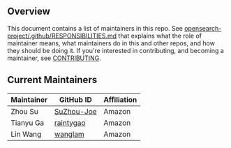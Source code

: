 ## Overview

This document contains a list of maintainers in this repo. See [opensearch-project/.github/RESPONSIBILITIES.md](https://github.com/opensearch-project/.github/blob/main/RESPONSIBILITIES.md#maintainer-responsibilities) that explains what the role of maintainer means, what maintainers do in this and other repos, and how they should be doing it. If you're interested in contributing, and becoming a maintainer, see [CONTRIBUTING](CONTRIBUTING.md).

## Current Maintainers

| Maintainer              | GitHub ID                                       | Affiliation |
| ----------------------- | ----------------------------------------------- | ----------- |
| Zhou Su                 | [SuZhou-Joe](https://github.com/SuZhou-Joe)     | Amazon      |
| Tianyu Ga               | [raintygao](https://github.com/raintygao)       | Amazon      |
| Lin Wang                | [wanglam](https://github.com/wanglam)           | Amazon      |
